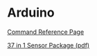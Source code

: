 # Arduino

[Command Reference Page](https://www.arduino.cc/en/Reference/HomePage)

[37 in 1 Sensor Package (pdf)](https://www.modmypi.com/download/37-piece-sensor-description.pdf)
